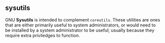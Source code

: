 ## sysutils

GNU **Sysutils** is intended to complement `coreutils`. These utilities are ones that are either primarily useful to system administrators, or would need to be installed by a system administrator to be useful; usually because they require extra priviledges to function.


